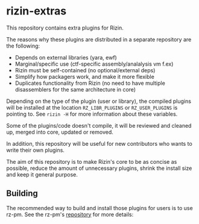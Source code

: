 # rizin-extras

This repository contains extra plugins for Rizin.

The reasons why these plugins are distributed in a separate
repository are the following:

* Depends on external libraries (yara, ewf)
* Marginal/specific use (ctf-specific assembly/analalysis vm f.ex)
* Rizin must be self-contained (no optional/external deps)
* Simplify how packagers work, and make it more flexible
* Duplicates functionality from Rizin (no need to have
  multiple disassemblers for the same architecture in core)

Depending on the type of the plugin (user or library), the compiled
plugins will be installed at the location `RZ_LIBR_PLUGINS` or `RZ_USER_PLUGINS`
is pointing to. See `rizin -H` for more information about these variables.

Some of the plugins/code doesn't compile, it will be reviewed
and cleaned up, merged into core, updated or removed.

In addition, this repository will be useful for new contributors
who wants to write their own plugins.

The aim of this repository is to make Rizin's core
to be as concise as possible, reduce the
amount of unnecessary plugins, shrink the install size and
keep it general purpose.

## Building

The recommended way to build and install those plugins for users
is to use rz-pm. See the rz-pm's [repository](https://github.com/rizinorg/rz-pm)
for more details: